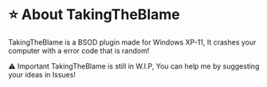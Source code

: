 # ⭐ About TakingTheBlame
TakingTheBlame is a BSOD plugin made for Windows XP-11, It crashes your computer with a error code that is random!

⚠️ Important
TakingTheBlame is still in W.I.P, You can help me by suggesting your ideas in Issues!
